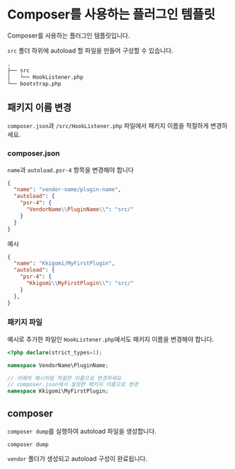 # Composer를 사용하는 플러그인 템플릿

Composer를 사용하는 플러그인 템플릿입니다.

`src` 폴더 하위에 autoload 할 파일을 만들어 구성할 수 있습니다.

```txt
.
├── src
│   └── HookListener.php
└── bootstrap.php
```

## 패키지 이름 변경
`composer.json`과 `/src/HookListener.php` 파일에서 패키지 이름을 적절하게 변경하세요.

### composer.json

`name`과 `autoload.psr-4` 항목을 변경해야 합니다

```json
{
  "name": "vendor-name/plugin-name",
  "autoload": {
    "psr-4": {
      "VendorName\\PluginName\\": "src/"
    }
  }
}
```

예시
```json
{
  "name": "Kkigomi/MyFirstPlugin",
  "autoload": {
    "psr-4": {
      "Kkigomi\\MyFirstPlugin\\": "src/"
    }
  },
}
```

### 패키지 파일

예시로 추가한 파일인 `HookListener.php`에서도 패키지 이름을 변경해야 합니다.

```php
<?php declare(strict_types=1);

namespace VendorName\PluginName;

// 아래의 예시처럼 적절한 이름으로 변경하세요
// composer.json에서 설정한 패키지 이름으로 변경
namespace Kkigomi\MyFirstPlugin;
```

## composer

`composer dump`를 실행하여 autoload 파일을 생성합니다.

```shell
composer dump
```
`vendor` 폴더가 생성되고 autoload 구성이 완료됩니다.
